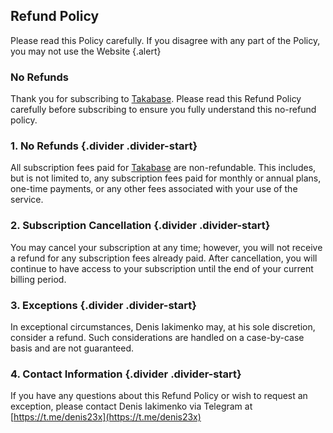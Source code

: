 ## Refund Policy

Please read this Policy carefully. If you disagree with any part of the Policy, you may not use the Website {.alert}

### No Refunds

Thank you for subscribing to [Takabase](https://takabase.com). Please read this Refund Policy carefully before subscribing to ensure you fully understand this no-refund policy.

### 1. No Refunds {.divider .divider-start}

All subscription fees paid for [Takabase](https://takabase.com) are non-refundable. This includes, but is not limited to, any subscription fees paid for monthly or annual plans, one-time payments, or any other fees associated with your use of the service.

### 2. Subscription Cancellation {.divider .divider-start}

You may cancel your subscription at any time; however, you will not receive a refund for any subscription fees already paid. After cancellation, you will continue to have access to your subscription until the end of your current billing period.

### 3. Exceptions {.divider .divider-start}

In exceptional circumstances, Denis Iakimenko may, at his sole discretion, consider a refund. Such considerations are handled on a case-by-case basis and are not guaranteed.

### 4. Contact Information {.divider .divider-start}

If you have any questions about this Refund Policy or wish to request an exception, please contact Denis Iakimenko via Telegram at [https://t.me/denis23x](https://t.me/denis23x)

